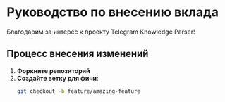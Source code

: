# Руководство по внесению вклада

Благодарим за интерес к проекту Telegram Knowledge Parser!

## Процесс внесения изменений

1. **Форкните репозиторий**
2. **Создайте ветку для фичи**:
   ```bash
   git checkout -b feature/amazing-feature

